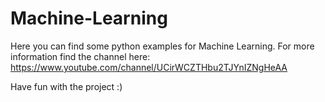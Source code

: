 # Machine-Learning
Here you can find some python examples for Machine Learning. 
For more information find the channel here: https://www.youtube.com/channel/UCirWCZTHbu2TJYnIZNgHeAA 

Have fun with the project :)

